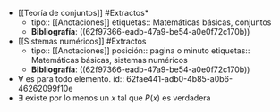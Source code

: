 - [[Teoría de conjuntos]] #Extractos*
	- tipo:: [[Anotaciones]]
	  etiquetas:: Matemáticas básicas, conjuntos
	- **Bibliografía**: ((62f97366-eadb-47a9-be54-a0e0f72c170b))
- [[Sistemas numéricos]] #Extractos
	- tipo:: [[Anotaciones]]
	  posición:: pagina o minuto
	  etiquetas:: Matemáticas básicas, sistemas numéricos
	- **Bibliografía**: ((62f97366-eadb-47a9-be54-a0e0f72c170b))
- ∀ es para todo elemento.
  id:: 62fae441-adb0-4b85-a0b6-46262099f10e
- ∃ existe por lo menos un *x* tal que *P*(*x*) es verdadera
